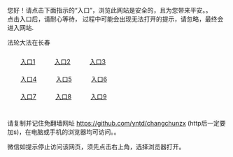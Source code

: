 您好！请点击下面指示的“入口”，浏览此网站是安全的，且为您带来平安。。 <br/>
点击入口后，请耐心等待， 过程中可能会出现无法打开的提示，请忽略，最终会进入网站. </br>

法轮大法在长春<br/>
<div style="padding:10px"><a style="margin:20px" target="_blank" href="https://d2pl0np8h6tsbw.cloudfront.net/2Qpsp?svfube" id="ccLink1" rel="nofollow">入口1</a> <a target="_blank" style="margin:20px" href="https://dkbw86djnkh1e.cloudfront.net/2Qpsp?jthacr" id="ccLink2" rel="nofollow">入口2</a> <a style="margin:20px" target="_blank" href="https://d2yclzbb4l96b5.cloudfront.net/2Qpsp?ewtjylqa" id="ccLink3" rel="nofollow">入口3</a></div>

<div style="padding:10px" ><a style="margin:20px" target="_blank" href="https://d2pl0np8h6tsbw.cloudfront.net/2Qpsp?svfube" id="ccLink4" rel="nofollow">入口4</a> <a style="margin:20px" href="https://dkbw86djnkh1e.cloudfront.net/2Qpsp?jthacr" target="_blank" id="ccLink5" rel="nofollow">入口5</a> <a style="margin:20px" href="https://d2yclzbb4l96b5.cloudfront.net/2Qpsp?ewtjylqa" target="_blank" id="ccLink6" rel="nofollow">入口6</a></div>

<div style="padding:10px"><a style="margin:20px" target="_blank" href="https://d2pl0np8h6tsbw.cloudfront.net/2Qpsp?svfube" id="ccLink7" rel="nofollow">入口7</a> <a style="margin:20px" href="https://dkbw86djnkh1e.cloudfront.net/2Qpsp?jthacr" target="_blank" id="ccLink8" rel="nofollow">入口8</a> <a style="margin:20px" target="_blank" href="https://d2yclzbb4l96b5.cloudfront.net/2Qpsp?ewtjylqa" id="ccLink9" rel="nofollow">入口9</a></div>

<br/>



请复制并记住免翻墙网址 https://github.com/yntd/changchunzx (http后一定要加s)，在电脑或手机的浏览器均可访问。。<br/>

微信如提示停止访问该网页，须先点击右上角，选择浏览器打开。
